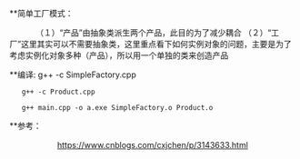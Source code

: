 **简单工厂模式：

　　　    （１）“产品”由抽象类派生两个产品，此目的为了减少耦合
       （２）“工厂”这里其实可以不需要抽象类，这里重点看下如何实例对象的问题，主要是为了考虑实例化对象多种（产品），所以用一个单独的类来创造产品



**编译:
       g++ -c SimpleFactory.cpp

       g++ -c Product.cpp 

       g++ main.cpp -o a.exe SimpleFactory.o Product.o
 


**参考：

　　　　　　https://www.cnblogs.com/cxjchen/p/3143633.html
